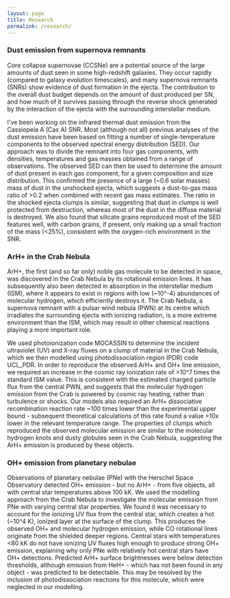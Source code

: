 ```yaml
---
layout: page
title: Research
permalink: /research/
---
```

### Dust emission from supernova remnants

Core collapse supernovae (CCSNe) are a potential source of the large amounts of dust seen in some high-redshift galaxies. They occur rapidly (compared to galaxy evolution timescales), and many supernova remnants (SNRs) show evidence of dust formation in the ejecta. The contribution to the overall dust budget depends on the amount of dust produced per SN, and how much of it survives passing through the reverse shock generated by the interaction of the ejecta with the surrounding interstellar medium.

I've been working on the infrared thermal dust emission from the Cassiopeia A (Cas A) SNR. Most (although not all) previous analyses of the dust emission have been based on fitting a number of single-temperature components to the observed spectral energy distribution (SED). Our approach was to divide the remnant into four gas components, with densities, temperatures and gas masses obtained from a range of observations. The observed SED can then be used to determine the amount of dust present in each gas component, for a given composition and size distribution. This confirmed the presence of a large (~0.6 solar masses) mass of dust in the unshocked ejecta, which suggests a dust-to-gas mass ratio of >0.2 when combined with recent gas mass estimates. The ratio in the shocked ejecta clumps is similar, suggesting that dust in clumps is well protected from destruction, whereas most of the dust in the diffuse material is destroyed. We also found that silicate grains reproduced most of the SED features well, with carbon grains, if present, only making up a small fraction of the mass (<25%), consistent with the oxygen-rich environment in the SNR.

### ArH+ in the Crab Nebula

ArH+, the first (and so far only) noble gas molecule to be detected in space, was discovered in the Crab Nebula by its rotational emission lines. It has subsequently also been detected in absorption in the interstellar medium (ISM), where it appears to exist in regions with low (~10^-4) abundances of molecular hydrogen, which efficiently destroys it. The Crab Nebula, a supernova remnant with a pulsar wind nebula (PWN) at its centre which irradiates the surrounding ejecta with ionizing radiation, is a more extreme environment than the ISM, which may result in other chemical reactions playing a more important role.

We used photoionization code MOCASSIN to determine the incident ultraviolet (UV) and X-ray fluxes on a clump of material in the Crab Nebula, which we then modelled using photodissociation region (PDR) code UCL_PDR. In order to reproduce the observed ArH+ and OH+ line emission, we required an increase in the cosmic ray ionization rate of >10^7 times the standard ISM value. This is consistent with the estimated charged particle flux from the central PWN, and suggests that the molecular hydrogen emission from the Crab is powered by cosmic ray heating, rather than turbulence or shocks. Our models also required an ArH+ dissociative recombination reaction rate ~100 times lower than the experimental upper bound - subsequent theoretical calculations of this rate found a value >10x lower in the relevant temperature range. The properties of clumps which reproduced the observed molecular emission are similar to the molecular hydrogen knots and dusty globules seen in the Crab Nebula, suggesting the ArH+ emission is produced by these objects.

### OH+ emission from planetary nebulae

Observations of planetary nebulae (PNe) with the Herschel Space Observatory detected OH+ emission - but no ArH+ - from five objects, all with central star temperatures above 100 kK. We used the modelling approach from the Crab Nebula to investigate the molecular emission from PNe with varying central star properties. We found it was necessary to account for the ionizing UV flux from the central star, which creates a hot (~10^4 K), ionized layer at the surface of the clump. This produces the observed OH+ and molecular hydrogen emission, while CO rotational lines originate from the shielded deeper regions. Central stars with temperatures <80 kK do not have ionizing UV fluxes high enough to produce strong OH+ emission, explaining why only PNe with relatively hot central stars have OH+ detections. Predicted ArH+ surface brightnesses were below detection thresholds, although emission from HeH+ - which has not been found in any object - was predicted to be detectable. This may be resolved by the inclusion of photodissociation reactions for this molecule, which were neglected in our modelling.
